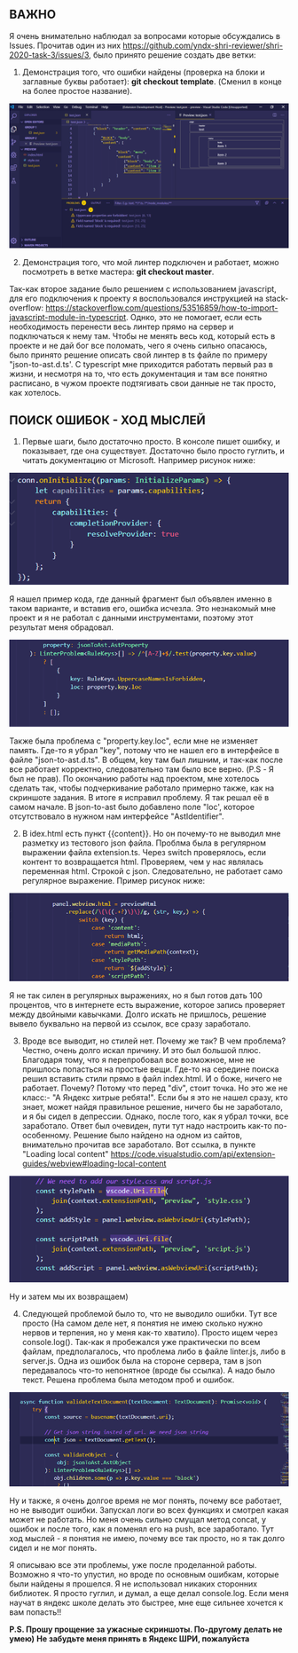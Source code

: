 
## ВАЖНО
Я очень внимательно наблюдал за вопросами которые обсуждались в Issues. Прочитав один из них https://github.com/yndx-shri-reviewer/shri-2020-task-3/issues/3, было принято решение создать две ветки:
1. Демонстрация того, что ошибки найдены (проверка на блоки и заглавные буквы работает): **git checkout template**. (Сменил в конце на более простое название).

![скриншот интерфейса](./screenshots/yandlinter.png)

2. Демонстрация того, что мой линтер подключен и работает, можно посмотреть в ветке мастера: **git checkout master**.

Так-как второе задание было решением с использованием javascript, для его подключения к проекту я воспользовался инструкцией на stack-overflow:
https://stackoverflow.com/questions/53516859/how-to-import-javascript-module-in-typescript.
Однко, это не помогает, если есть необходимость перенести весь линтер прямо на сервер и подключаться к нему там. Чтобы не менять весь код, который есть в проекте и не дай бог все поломать, чего я очень сильно опасаюсь, было принято решение описать свой линтер в ts файле по примеру "json-to-ast.d.ts'. С typescript мне приходится работать первый раз в жизни, и несмотря на то, что есть документация и там все понятно расписано, в чужом проекте подтягивать свои данные не так просто, как хотелось.

## ПОИСК ОШИБОК - ХОД МЫСЛЕЙ

1. Первые шаги, было достаточно просто. В консоле пишет ошибку, и показывает, где она существует. Достаточно было просто гуглить, и читать документацию от Microsoft.
Например рисунок ниже:

![скриншот интерфейса](./screenshots/first.png)

Я нашел пример кода, где данный фрагмент был объявлен именно в таком варианте, и вставив его, ошибка исчезла. Это незнакомый мне проект и я не работал с данными инструментами, поэтому этот результат меня обрадовал.

![скриншот интерфейса](./screenshots/first2.png)

Также была проблема с "property.key.loc", если мне не изменяет память. Где-то я убрал "key", потому что не нашел его в интерфейсе в файле "json-to-ast.d.ts". В общем, key там был лишним, и так-как после все работает корректно, следовательно там было все верно. (P.S - Я был не прав).
По окончанию работы над проектом, мне хотелось сделать так, чтобы подчеркивание работало примерно также, как на скриншоте задания.
В итоге я исправил проблему. Я так решал её в самом начале. В json-to-ast было добавлено поле "loc', которое отсутствовало в нужном нам интерфейсе "AstIdentifier".

2. В idex.html есть пункт {{content}}. Но он почему-то не выводил мне разметку из тестового json файла. Проблма была в регулярном выражении файла extension.ts. Через switch проверялось, если контент то возвращается html. Проверяем, чем у нас являлась переменная html. Строкой с json. Следовательно, не работает само регулярное выражение.  Пример рисунок ниже:

![скриншот интерфейса](./screenshots/second.png)

Я не так силен в регулярных выражениях, но я был готов дать 100 процентов, что в интернете есть выражение, которое запись проверяет между двойными кавычками. Долго искать не пришлось, решение вывело буквально на первой из ссылок, все сразу заработало.


3. Вроде все выводит, но стилей нет. Почему же так? В чем проблема? Честно, очень долго искал причину. И это был большой плюс. Благодаря тому, что я перепробовал все возможное, мне не пришлось попасться на простые вещи. Где-то на середине поиска решил вставить стили прямо в файл index.html. И о боже, ничего не работает. Почему? Потому что перед "div", стоит точка. Но это же не класс:-  "А Яндекс хитрые ребята!". Если бы я это не нашел сразу, кто знает, может найдя правильное решение, ничего бы не заработало, и я бы сидел в депрессии. Однако, после того, как я убрал точки, все заработало. Ответ был очевиден, пути тут надо настроить как-то по-особенному.
Решение было найдено на одном из сайтов, внимательно прочитав все заработало. 
Вот ссылка, в пункте "Loading local content"
https://code.visualstudio.com/api/extension-guides/webview#loading-local-content


![скриншот интерфейса](./screenshots/third.png)

Ну и затем мы их возвращаем)


4. Следующей проблемой было то, что не выводило ошибки. Тут все просто (На самом деле нет, я понятия не имею сколько нужно нервов и терпения, но у меня как-то хватило). Просто ищем через console.log().  Так-как я пробежался уже практически по всем файлам, предполагалось, что проблема либо в файле linter.js, либо в server.js. Одна из ошибок была на стороне сервера, там в json передавалось что-то непонятное (вроде бы ссылка). А надо было текст. Решена проблема была методом проб и ошибок.

![скриншот интерфейса](./screenshots/fourth.png)

Ну и также, я очень долгое время не мог понять, почему все работает, но не выводит ошибки. Запускал логи во всех функциях и смотрел какая может не работать. Но меня очень сильно смущал метод concat, у ошибок и после того, как я поменял его на push, все заработало. Тут ход мыслей - я понятия не имею, почему все так просто, но я так долго сидел и не мог понять.

Я описываю все эти проблемы, уже после проделанной работы. Возможно я что-то упустил, но вроде по основным ошибкам, которые были найдены я прошелся. Я не использовал никаких сторонних библиотек. Я просто гуглил, и думал, а еще делал console.log. Если меня научат в яндекс школе делать это быстрее, мне еще сильнее хочется к вам попасть!!

**P.S. Прошу прощение за ужасные скриншоты. По-другому делать не умею)**
**Не забудьте меня принять в Яндекс ШРИ, пожалуйста**

